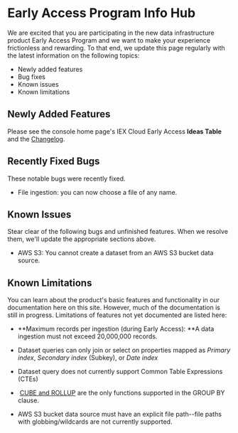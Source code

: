 # Early Access Program Info Hub

We are excited that you are participating in the new data infrastructure product Early Access Program and we want to make your experience frictionless and rewarding. To that end, we update this page regularly with the latest information on the following topics:

- Newly added features
- Bug fixes
- Known issues
- Known limitations

## Newly Added Features

Please see the console home page's IEX Cloud Early Access **Ideas Table** and the [Changelog](https://github.com/iexcloud/docs/blob/main/source/reference/changelog.md).

## Recently Fixed Bugs

These notable bugs were recently fixed. 

- File ingestion: you can now choose a file of any name.

## Known Issues

Stear clear of the following bugs and unfinished features. When we resolve them, we'll update the appropriate sections above.

- AWS S3: You cannot create a dataset from an AWS S3 bucket data source.

## Known Limitations

You can learn about the product's basic features and functionality in our documentation here on this site. However, much of the documentation is still in progress. Limitations of features not yet documented are listed here:

- **Maximum records per ingestion (during Early Access): **A data ingestion must not exceed 20,000,000 records.

- Dataset queries can only join or select on properties mapped as *Primary index*, *Secondary index* (Subkey), or *Date index*

- Dataset query does not currently support Common Table Expressions (CTEs)

-  [CUBE and ROLLUP](https://docs.singlestore.com/db/v7.8/en/reference/sql-reference/data-manipulation-language-dml/cube-and-rollup.html) are the only functions supported in the GROUP BY clause. 

- AWS S3 bucket data source must have an explicit file path--file paths with globbing/wildcards are not currently supported.
